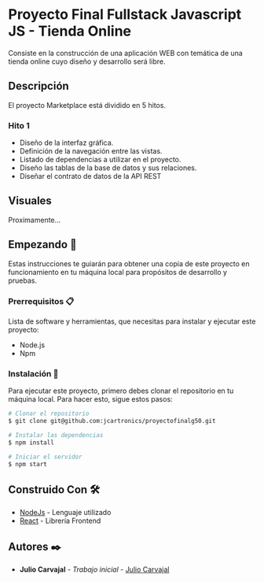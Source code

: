 # Proyecto Final Fullstack Javascript JS - Tienda Online

Consiste en la construcción de una aplicación WEB con temática de una tienda online cuyo diseño y desarrollo será libre.

## Descripción

El proyecto Marketplace está dividido en 5 hitos.

### Hito 1

- Diseño de la interfaz gráfica.
- Definición de la navegación entre las vistas.
- Listado de dependencias a utilizar en el proyecto.
- Diseño las tablas de la base de datos y sus relaciones.
- Diseñar el contrato de datos de la API REST

## Visuales

Proximamente...

## Empezando 🚀

Estas instrucciones te guiarán para obtener una copia de este proyecto en funcionamiento en tu máquina local para propósitos de desarrollo y pruebas.

### Prerrequisitos 📋

Lista de software y herramientas, que necesitas para instalar y ejecutar este proyecto:

- Node.js
- Npm

### Instalación 🔧

Para ejecutar este proyecto, primero debes clonar el repositorio en tu máquina local. Para hacer esto, sigue estos pasos:

```bash
# Clonar el repositorio
$ git clone git@github.com:jcartronics/proyectofinalg50.git
```

```bash
# Instalar las dependencias
$ npm install
```

```bash
# Iniciar el servidor
$ npm start
```

## Construido Con 🛠️

- [NodeJs](https://nodejs.org/en/) - Lenguaje utilizado
- [React](https://es.react.dev/) - Librería Frontend

## Autores ✒️

- **Julio Carvajal** - _Trabajo inicial_ - [Julio Carvajal](https://github.com/jcartronics)
